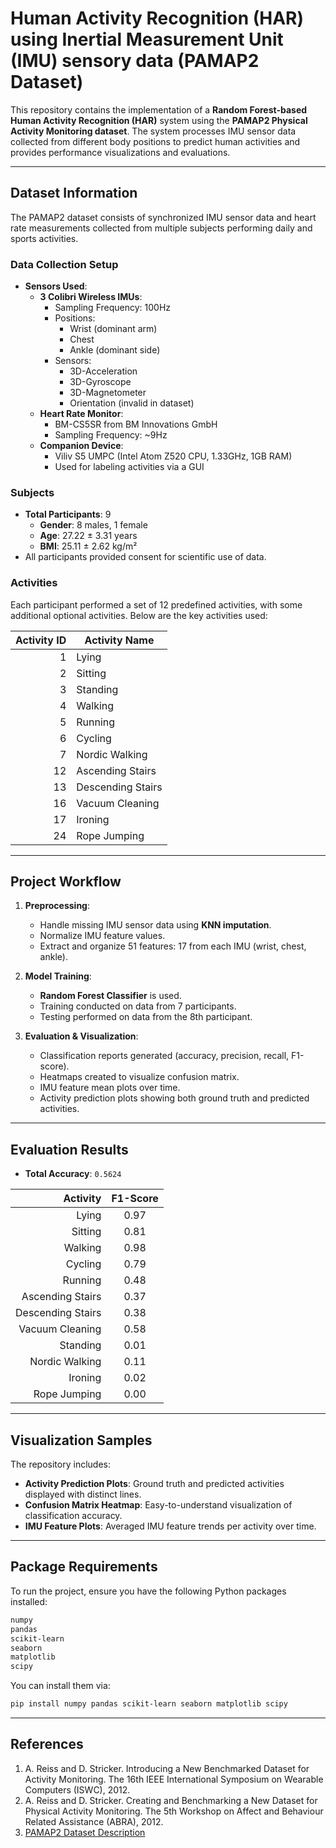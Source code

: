 # Human Activity Recognition (HAR) using Inertial Measurement Unit‎ (IMU) sensory data (PAMAP2 Dataset)

This repository contains the implementation of a **Random Forest-based Human Activity Recognition (HAR)** system using the **PAMAP2 Physical Activity Monitoring dataset**. The system processes IMU sensor data collected from different body positions to predict human activities and provides performance visualizations and evaluations.

---

## Dataset Information

The PAMAP2 dataset consists of synchronized IMU sensor data and heart rate measurements collected from multiple subjects performing daily and sports activities.

### Data Collection Setup

- **Sensors Used**:
  - **3 Colibri Wireless IMUs**:
    - Sampling Frequency: 100Hz
    - Positions:
      - Wrist (dominant arm)
      - Chest
      - Ankle (dominant side)
    - Sensors:
      - 3D-Acceleration
      - 3D-Gyroscope
      - 3D-Magnetometer
      - Orientation (invalid in dataset)
  - **Heart Rate Monitor**:
    - BM-CS5SR from BM Innovations GmbH
    - Sampling Frequency: ~9Hz
  - **Companion Device**:
    - Viliv S5 UMPC (Intel Atom Z520 CPU, 1.33GHz, 1GB RAM)
    - Used for labeling activities via a GUI

### Subjects

- **Total Participants**: 9
  - **Gender**: 8 males, 1 female
  - **Age**: 27.22 ± 3.31 years
  - **BMI**: 25.11 ± 2.62 kg/m²
- All participants provided consent for scientific use of data.

### Activities

Each participant performed a set of 12 predefined activities, with some additional optional activities. Below are the key activities used:

| Activity ID | Activity Name         |
|------------:|----------------------|
| 1           | Lying                 |
| 2           | Sitting               |
| 3           | Standing              |
| 4           | Walking               |
| 5           | Running               |
| 6           | Cycling               |
| 7           | Nordic Walking        |
| 12          | Ascending Stairs      |
| 13          | Descending Stairs     |
| 16          | Vacuum Cleaning       |
| 17          | Ironing               |
| 24          | Rope Jumping          |

---

## Project Workflow

1. **Preprocessing**:
   - Handle missing IMU sensor data using **KNN imputation**.
   - Normalize IMU feature values.
   - Extract and organize 51 features: 17 from each IMU (wrist, chest, ankle).
  
2. **Model Training**:
   - **Random Forest Classifier** is used.
   - Training conducted on data from 7 participants.
   - Testing performed on data from the 8th participant.

3. **Evaluation & Visualization**:
   - Classification reports generated (accuracy, precision, recall, F1-score).
   - Heatmaps created to visualize confusion matrix.
   - IMU feature mean plots over time.
   - Activity prediction plots showing both ground truth and predicted activities.

---

## Evaluation Results

- **Total Accuracy**: `0.5624`
  
| Activity             | F1-Score |
|---------------------:|:--------:|
| Lying                | 0.97     |
| Sitting              | 0.81     |
| Walking              | 0.98     |
| Cycling              | 0.79     |
| Running              | 0.48     |
| Ascending Stairs     | 0.37     |
| Descending Stairs    | 0.38     |
| Vacuum Cleaning      | 0.58     |
| Standing             | 0.01     |
| Nordic Walking       | 0.11     |
| Ironing              | 0.02     |
| Rope Jumping         | 0.00     |

---

## Visualization Samples

The repository includes:

- **Activity Prediction Plots**: Ground truth and predicted activities displayed with distinct lines.
- **Confusion Matrix Heatmap**: Easy-to-understand visualization of classification accuracy.
- **IMU Feature Plots**: Averaged IMU feature trends per activity over time.

---

## Package Requirements

To run the project, ensure you have the following Python packages installed:

```bash
numpy
pandas
scikit-learn
seaborn
matplotlib
scipy
```

You can install them via:

```bash
pip install numpy pandas scikit-learn seaborn matplotlib scipy
```

---

## References

1. A. Reiss and D. Stricker. Introducing a New Benchmarked Dataset for Activity Monitoring. The 16th IEEE International Symposium on Wearable Computers (ISWC), 2012.
2. A. Reiss and D. Stricker. Creating and Benchmarking a New Dataset for Physical Activity Monitoring. The 5th Workshop on Affect and Behaviour Related Assistance (ABRA), 2012.
3. [PAMAP2 Dataset Description](http://archive.ics.uci.edu/ml/datasets/pamap2+physical+activity+monitoring)

